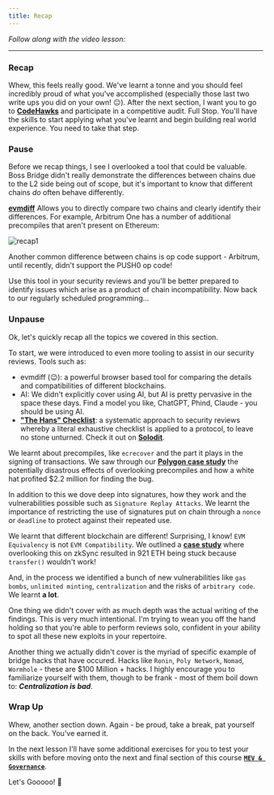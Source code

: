 ```yaml
---
title: Recap
---
```


_Follow along with the video lesson:_

---

### Recap

Whew, this feels really good. We've learnt a tonne and you should feel incredibly proud of what you've accomplished (especially those last two write ups you did on your own! 😐). After the next section, I want you to go to [**CodeHawks**](https://www.codehawks.com/) and participate in a competitive audit. Full Stop. You'll have the skills to start applying what you've learnt and begin building real world experience. You need to take that step.

### Pause

Before we recap things, I see I overlooked a tool that could be valuable. Boss Bridge didn't really demonstrate the differences between chains due to the L2 side being out of scope, but it's important to know that different chains _do_ often behave differently.

[**evmdiff**](https://www.evmdiff.com/) Allows you to directly compare two chains and clearly identify their differences. For example, Arbitrum One has a number of additional precompiles that aren't present on Ethereum:

![recap1](/security-section-7/31-recap1/recap1.png)

Another common difference between chains is op code support - Arbitrum, until recently, didn't support the PUSH0 op code!

Use this tool in your security reviews and you'll be better prepared to identify issues which arise as a product of chain incompatibility. Now back to our regularly scheduled programming...

### Unpause

Ok, let's quickly recap all the topics we covered in this section.

To start, we were introduced to even more tooling to assist in our security reviews. Tools such as:

- evmdiff (😉): a powerful browser based tool for comparing the details and compatibilities of different blockchains.
- AI: We didn't explicitly cover using AI, but AI is pretty pervasive in the space these days. Find a model you like, ChatGPT, Phind, Claude - you should be using AI.
- [**"The Hans" Checklist**](https://solodit.xyz/checklist): a systematic approach to security reviews whereby a literal exhaustive checklist is applied to a protocol, to leave no stone unturned. Check it out on [**Solodit**](https://solodit.xyz/).

We learnt about precompiles, like `ecrecover` and the part it plays in the signing of transactions. We saw through our [**Polygon case study**](https://www.youtube.com/watch?v=QdIG7TfjUiM) the potentially disastrous effects of overlooking precompiles and how a white hat profited $2.2 million for finding the bug.

In addition to this we dove deep into signatures, how they work and the vulnerabilities possible such as `Signature Replay Attacks`. We learnt the importance of restricting the use of signatures put on chain through a `nonce` or `deadline` to protect against their repeated use.

We learnt that different blockchain are different! Surprising, I know! `EVM Equivalency` is not `EVM Compatibility`. We outlined a [**case study**](https://medium.com/coinmonks/gemstoneido-contract-stuck-with-921-eth-an-analysis-of-why-transfer-does-not-work-on-zksync-era-d5a01807227d) where overlooking this on zkSync resulted in 921 ETH being stuck because `transfer()` wouldn't work!

And, in the process we identified a bunch of new vulnerabilities like `gas bombs`, `unlimited minting`, `centralization` and the risks of `arbitrary code`. We learnt **a lot**.

One thing we didn't cover with as much depth was the actual writing of the findings. This is very much intentional. I'm trying to wean you off the hand holding so that you're able to perform reviews solo, confident in your ability to spot all these new exploits in your repertoire.

Another thing we actually didn't cover is the myriad of specific example of bridge hacks that have occured. Hacks like `Ronin`, `Poly Network`, `Nomad`, `Wormhole` - these are $100 Million + hacks. I highly encourage you to familiarize yourself with them, though to be frank - most of them boil down to: **_Centralization is bad_**.

### Wrap Up

Whew, another section down. Again - be proud, take a break, pat yourself on the back. You've earned it.

In the next lesson I'll have some additional exercises for you to test your skills with before moving onto the next and final section of this course [**`MEV & Governance`**](https://updraft.cyfrin.io/courses/security/mev-and-governance/introduction).

Let's Gooooo! 🚀

